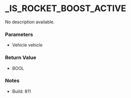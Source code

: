 # _IS_ROCKET_BOOST_ACTIVE

No description available.

### Parameters
* Vehicle vehicle

### Return Value
* BOOL

### Notes
* Build: 811

